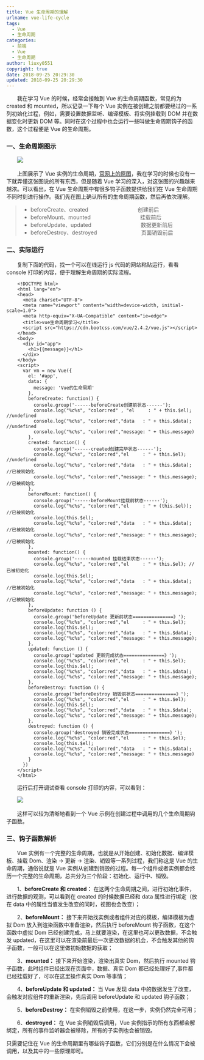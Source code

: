 ```yaml
---
title: Vue 生命周期的理解
urlname: vue-life-cycle
tags:
  - Vue
  - 生命周期
categories:
  - 前端
  - Vue
  - 生命周期
author: liuxy0551
copyright: true
date: 2018-09-25 20:29:30
updated: 2018-09-25 20:29:30
---
```



&emsp;&emsp;我在学习 Vue 的时候，经常会接触到 Vue 的生命周期函数，常见的为 created 和 mounted，所以记录一下每个 Vue 实例在被创建之前都要经过的一系列初始化过程，例如，需要设置数据监听、编译模板、将实例挂载到 DOM 并在数据变化时更新 DOM 等。同时在这个过程中也会运行一些叫做生命周期钩子的函数，这个过程便是 Vue 的生命周期。
<!--more-->


### 一、生命周期图示

　　![](https://liuxianyu.cn/image-hosting/posts/vue-life-cycle/1.png)

&emsp;&emsp;上图展示了 Vue 实例的生命周期，[官网上的原图](https://cn.vuejs.org/images/lifecycle.png)，我在学习的时候也没有一下就弄懂这张图说的所有东西，但是随着 Vue 学习的深入，对这张图的兴趣越来越浓。可以看出，在 Vue 生命周期中有很多钩子函数提供给我们在 Vue 生命周期不同时刻进行操作。我们先在图上确认所有的生命周期函数，然后再依次理解。


>* beforeCreate、created　　　　　　　　　   创建前后
>* beforeMount、mounted　　　　　　　　　  挂载前后
>* beforeUpdate、updated　　　　　　　　　 数据更新前后
>* beforeDestroy、destroyed　　　　　　　　 页面销毁前后


### 二、实际运行

&emsp;&emsp;复制下面的代码，找一个可以在线运行 js 代码的网站粘贴运行，看看 console 打印的内容，便于理解生命周期的实际流程。
```
    <!DOCTYPE html>
    <html lang="en">
    <head>
      <meta charset="UTF-8">
      <meta name="viewport" content="width=device-width, initial-scale=1.0">
      <meta http-equiv="X-UA-Compatible" content="ie=edge">
      <title>vue生命周期学习</title>
      <script src="https://cdn.bootcss.com/vue/2.4.2/vue.js"></script>
    </head>
    <body>
      <div id="app">
        <h1>{{message}}</h1>
      </div>
    </body>
    <script>
      var vm = new Vue({
        el: '#app',
        data: {
          message: 'Vue的生命周期'
        },
        beforeCreate: function() {
          console.group('------beforeCreate创建前状态------');
          console.log("%c%s", "color:red" , "el     : " + this.$el); //undefined
          console.log("%c%s", "color:red","data   : " + this.$data); //undefined 
          console.log("%c%s", "color:red","message: " + this.message) 
        },
        created: function() {
          console.group('------created创建完毕状态------');
          console.log("%c%s", "color:red","el     : " + this.$el); //undefined
          console.log("%c%s", "color:red","data   : " + this.$data); //已被初始化 
          console.log("%c%s", "color:red","message: " + this.message); //已被初始化
        },
        beforeMount: function() {
          console.group('------beforeMount挂载前状态------');
          console.log("%c%s", "color:red","el     : " + (this.$el)); //已被初始化
          console.log(this.$el);
          console.log("%c%s", "color:red","data   : " + this.$data); //已被初始化  
          console.log("%c%s", "color:red","message: " + this.message); //已被初始化  
        },
        mounted: function() {
          console.group('------mounted 挂载结束状态------');
          console.log("%c%s", "color:red","el     : " + this.$el); //已被初始化
          console.log(this.$el);    
          console.log("%c%s", "color:red","data   : " + this.$data); //已被初始化
          console.log("%c%s", "color:red","message: " + this.message); //已被初始化 
        },
        beforeUpdate: function () {
          console.group('beforeUpdate 更新前状态===============》');
          console.log("%c%s", "color:red","el     : " + this.$el);
          console.log(this.$el);   
          console.log("%c%s", "color:red","data   : " + this.$data); 
          console.log("%c%s", "color:red","message: " + this.message); 
        },
        updated: function () {
          console.group('updated 更新完成状态===============》');
          console.log("%c%s", "color:red","el     : " + this.$el);
          console.log(this.$el); 
          console.log("%c%s", "color:red","data   : " + this.$data); 
          console.log("%c%s", "color:red","message: " + this.message); 
        },
        beforeDestroy: function () {
          console.group('beforeDestroy 销毁前状态===============》');
          console.log("%c%s", "color:red","el     : " + this.$el);
          console.log(this.$el);    
          console.log("%c%s", "color:red","data   : " + this.$data); 
          console.log("%c%s", "color:red","message: " + this.message); 
        },
        destroyed: function () {
          console.group('destroyed 销毁完成状态===============》');
          console.log("%c%s", "color:red","el     : " + this.$el);
          console.log(this.$el);  
          console.log("%c%s", "color:red","data   : " + this.$data); 
          console.log("%c%s", "color:red","message: " + this.message)
        }
      })
    </script>
    </html>
```

　　运行后打开调试查看 console 打印的内容，可以看到：

　　![](https://liuxianyu.cn/image-hosting/posts/vue-life-cycle/2.png)

　　这样可以较为清晰地看到一个 Vue 示例在创建过程中调用的几个生命周期钩子函数。


### 三、钩子函数解析

&emsp;&emsp;Vue 实例有一个完整的生命周期，也就是从开始创建、初始化数据、编译模板、挂载 Dom、渲染 → 更新 → 渲染、销毁等一系列过程，我们称这是 Vue 的生命周期，通俗说就是 Vue 实例从创建到销毁的过程。每一个组件或者实例都会经历一个完整的生命周期，总共分为三个阶段：初始化、运行中、销毁。

　　1、**beforeCreate 和 created：** 在这两个生命周期之间，进行初始化事件，进行数据的观测，可以看到在 created 的时候数据已经和 data 属性进行绑定（放在 data 中的属性当值发生改变的同时，视图也会改变）；

　　2、**beforeMount：** 接下来开始找实例或者组件对应的模板，编译模板为虚拟 Dom 放入到渲染函数中准备渲染，然后执行 beforeMount 钩子函数，在这个函数中虚拟 Dom 已经创建完成，马上就要渲染，在这里也可以更改数据，不会触发 updated，在这里可以在渲染前最后一次更改数据的机会，不会触发其他的钩子函数，一般可以在这里做初始数据的获取；

　　3、**mounted：** 接下来开始渲染，渲染出真实 Dom，然后执行 mounted 钩子函数，此时组件已经出现在页面中，数据、真实 Dom 都已经处理好了,事件都已经挂载好了，可以在这里操作真实 Dom 等事情；

　　4、**beforeUpdate 和 updated：** 当 Vue 发现 data 中的数据发生了改变，会触发对应组件的重新渲染，先后调用 beforeUpdate 和 updated 钩子函数；

　　5、**beforeDestroy：** 在实例销毁之前使用，在这一步，实例仍然完全可用；

　　6、**destroyed：** 在 Vue 实例销毁后调用，Vue 实例指示的所有东西都会解绑定，所有的事件监听器会被移除，所有的子实例也会被销毁。

只需要记住在 Vue 的生命周期里有哪些钩子函数，它们分别是在什么情况下会被调用，以及其中的一些原理即可。
